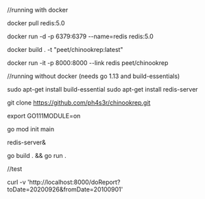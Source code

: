 

//running with docker

docker pull redis:5.0

docker run -d -p 6379:6379 --name=redis redis:5.0

docker build . -t "peet/chinookrep:latest"

docker run -it -p 8000:8000 --link redis peet/chinookrep





//running without docker (needs go 1.13 and build-essentials)

sudo apt-get install build-essential
sudo apt-get install redis-server

git clone https://github.com/ph4s3r/chinookrep.git

export GO111MODULE=on

go mod init main

redis-server&

go build . && go run .





//test

curl -v 'http://localhost:8000/doReport?toDate=20200926&fromDate=20100901'
